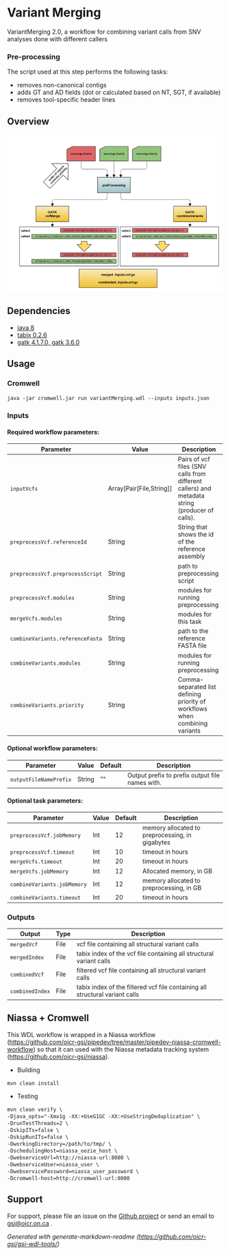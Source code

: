 # Variant Merging
VariantMerging 2.0, a workflow for combining variant calls from SNV analyses done with different callers

### Pre-processing

The script used at this step performs the following tasks:

* removes non-canonical contigs
* adds GT and AD fields (dot or calculated based on NT, SGT, if available)
* removes tool-specific header lines

## Overview

![vmerging flowchart](docs/VARMERGE_specs.png)

## Dependencies

* [java 8](https://github.com/AdoptOpenJDK/openjdk8-upstream-binaries/releases/download/jdk8u222-b10/OpenJDK8U-jdk_x64_linux_8u222b10.tar.gz)
* [tabix 0.2.6](https://sourceforge.net/projects/samtools/files/tabix/tabix-0.2.6.tar.bz2)
* [gatk 4.1.7.0, gatk 3.6.0](https://gatk.broadinstitute.org)


## Usage

### Cromwell
```
java -jar cromwell.jar run variantMerging.wdl --inputs inputs.json
```

### Inputs

#### Required workflow parameters:
Parameter|Value|Description
---|---|---
`inputVcfs`|Array[Pair[File,String]]|Pairs of vcf files (SNV calls from different callers) and metadata string (producer of calls).
`preprocessVcf.referenceId`|String|String that shows the id of the reference assembly
`preprocessVcf.preprocessScript`|String|path to preprocessing script
`preprocessVcf.modules`|String|modules for running preprocessing
`mergeVcfs.modules`|String|modules for this task
`combineVariants.referenceFasta`|String|path to the reference FASTA file
`combineVariants.modules`|String|modules for running preprocessing
`combineVariants.priority`|String|Comma-separated list defining priority of workflows when combining variants


#### Optional workflow parameters:
Parameter|Value|Default|Description
---|---|---|---
`outputFileNamePrefix`|String|""|Output prefix to prefix output file names with.


#### Optional task parameters:
Parameter|Value|Default|Description
---|---|---|---
`preprocessVcf.jobMemory`|Int|12|memory allocated to preprocessing, in gigabytes
`preprocessVcf.timeout`|Int|10|timeout in hours
`mergeVcfs.timeout`|Int|20|timeout in hours
`mergeVcfs.jobMemory`|Int|12|Allocated memory, in GB
`combineVariants.jobMemory`|Int|12|memory allocated to preprocessing, in GB
`combineVariants.timeout`|Int|20|timeout in hours

### Outputs

Output | Type | Description
---|---|---
`mergedVcf`|File|vcf file containing all structural variant calls
`mergedIndex`|File|tabix index of the vcf file containing all structural variant calls
`combinedVcf`|File|filtered vcf file containing all structural variant calls
`combinedIndex`|File|tabix index of the filtered vcf file containing all structural variant calls


## Niassa + Cromwell

This WDL workflow is wrapped in a Niassa workflow (https://github.com/oicr-gsi/pipedev/tree/master/pipedev-niassa-cromwell-workflow) so that it can used with the Niassa metadata tracking system (https://github.com/oicr-gsi/niassa).

* Building
```
mvn clean install
```

* Testing
```
mvn clean verify \
-Djava_opts="-Xmx1g -XX:+UseG1GC -XX:+UseStringDeduplication" \
-DrunTestThreads=2 \
-DskipITs=false \
-DskipRunITs=false \
-DworkingDirectory=/path/to/tmp/ \
-DschedulingHost=niassa_oozie_host \
-DwebserviceUrl=http://niassa-url:8080 \
-DwebserviceUser=niassa_user \
-DwebservicePassword=niassa_user_password \
-Dcromwell-host=http://cromwell-url:8000
```

## Support

For support, please file an issue on the [Github project](https://github.com/oicr-gsi) or send an email to gsi@oicr.on.ca .

_Generated with generate-markdown-readme (https://github.com/oicr-gsi/gsi-wdl-tools/)_
